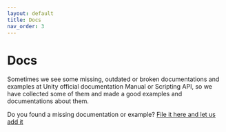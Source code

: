```yaml
---
layout: default
title: Docs
nav_order: 3
---
```


# Docs
Sometimes we see some missing, outdated or broken documentations and examples at Unity official documentation Manual or Scripting API, so we have collected some of them and made a good examples and documentations about them.

Do you found a missing documentation or example? [File it here and let us add it](https://github.com/UnityCommunity/UnityLibrary/issues)

